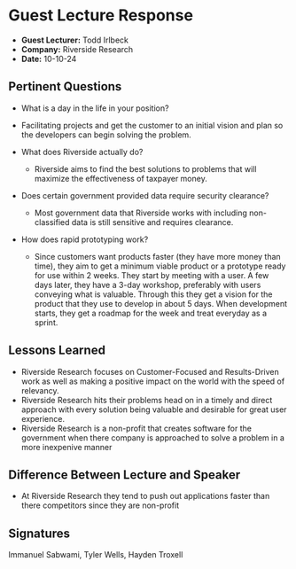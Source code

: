 # Guest Lecture Response
* **Guest Lecturer:** Todd Irlbeck
* **Company:** Riverside Research
* **Date:** 10-10-24

## Pertinent Questions
* What is a day in the life in your position?
 - Facilitating projects and get the customer to an initial vision and plan so the developers can begin solving the problem.
* What does Riverside actually do?
  - Riverside aims to find the best solutions to problems that will maximize the effectiveness of taxpayer money.

* Does certain government provided data require security clearance?
  - Most government data that Riverside works with including non-classified data is still sensitive and requires clearance.

* How does rapid prototyping work?
  - Since customers want products faster (they have more money than time), they aim to get a minimum viable product or a prototype ready for use within 2 weeks. They start by meeting with a user. A few days later, they have a 3-day workshop, preferably with users conveying what is valuable. Through this they get a vision for the product that they use to develop in about 5 days. When development starts, they get a roadmap for the week and treat everyday as a sprint.
## Lessons Learned
- Riverside Research focuses on Customer-Focused and Results-Driven work as well as making a positive impact on the world with the speed of relevancy.
- Riverside Research hits their problems head on in a timely and direct approach with every solution being valuable and desirable for great user experience.
- Riverside Research is a non-profit that creates software for the government when there company is approached to solve a problem in a more inexpenive manner
## Difference Between Lecture and Speaker
- At Riverside Research they tend to push out applications faster than there competitors since they are non-profit
## Signatures
Immanuel Sabwami, Tyler Wells, Hayden Troxell
